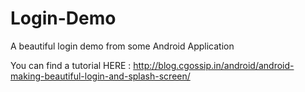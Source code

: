# Login-Demo
A beautiful login demo from some Android Application

You can find a tutorial HERE : http://blog.cgossip.in/android/android-making-beautiful-login-and-splash-screen/
